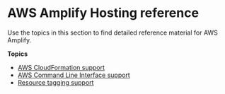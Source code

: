 # AWS Amplify Hosting reference<a name="aws-amplify-reference-chapter"></a>

Use the topics in this section to find detailed reference material for AWS Amplify\.

**Topics**
+ [AWS CloudFormation support](cloudformation-support-chapter.md)
+ [AWS Command Line Interface support](aws-cli-support-chapter.md)
+ [Resource tagging support](resource-tagging-support-chapter.md)